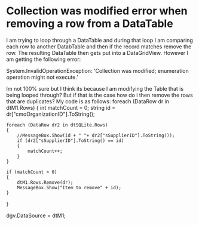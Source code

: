 
# Collection was modified error when removing a row from a DataTable

I am trying to loop through a DataTable and during that loop I am comparing each row to another DatabTable and then if the record matches remove the row. The resulting DataTable then gets put into a DataGridView.
However I am getting the following error:

System.InvalidOperationException: 'Collection was modified;
enumeration operation might not execute.'

Im not 100% sure but I think its because I am modifying the Table that is being looped through? But if that is the case how do i then remove the rows that are duplicates?
My code is as follows:
foreach (DataRow dr in dtM1.Rows)
{
    int matchCount = 0;
    string id = dr["cmoOrganizationID"].ToString();
    
    foreach (DataRow dr2 in dtSQLite.Rows)
    {
        //MessageBox.Show(id + " "+ dr2["sSupplierID"].ToString());
        if (dr2["sSupplierID"].ToString() == id)
        {
            matchCount++;
        }
    }

    if (matchCount > 0) 
    {
        dtM1.Rows.Remove(dr); 
        MessageBox.Show("Item to remove" + id);
    }
}

dgv.DataSource = dtM1;


        